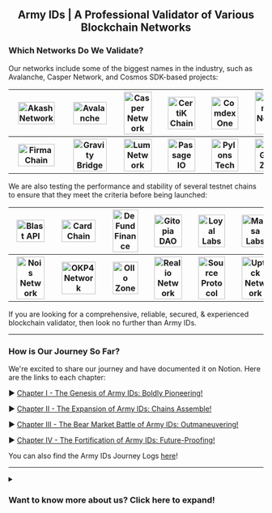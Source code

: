 <h2 align="center">Army IDs | A Professional Validator of Various Blockchain Networks</h2>

### Which Networks Do We Validate?

Our networks include some of the biggest names in the industry, such as Avalanche, Casper Network, and Cosmos SDK-based projects:

<table>
<tr>
<th align="center"><a href="https://wallet.keplr.app/chains/akash?modal=validator&chain=akashnet-2&validator_address=akashvaloper1lscckv3l204makmgewun4chx3y379esju54c4q"><img src='https://armyids.com/wp-content/uploads/2020/11/Akash-Network-120x120.png' width="87.5%" height="87.5%" alt='Akash Network'></a></th>
<th align="center"><a href="https://avascan.info/staking/validator/NodeID-3wd8cyGCDmhuoZYWmNDab2FhAVpnKYKJE"><img src='https://armyids.com/wp-content/uploads/2020/11/Avalanche-120x120.png' width="87.5%" height="87.5%" alt='Avalanche'></a></th>
<th align="center"><a href="https://cspr.live/delegate-stake?validatorPublicKey=011907bc6fa90ccb8cacc150170b87.57b3dd97a96fc029b515365141d1e5d4f7983"><img src='https://armyids.com/wp-content/uploads/2022/11/Casper-Network-120x120.png' width="87.5%" height="87.5%" alt='Casper Network'></a></th>
<th align="center"><a href="https://wallet.keplr.app/chains/certik?modal=validator&chain=shentu-2.2&validator_address=certikvaloper176x7ljeyxx2cevmp7uayaz9qcx37nwjj7a902f"><img src='https://armyids.com/wp-content/uploads/2022/11/CertiK-Chain-120x120.png' width="87.5%" height="87.5%" alt='CertiK Chain'></a></th>
<th align="center"><a href="https://ezstaking.tools/comdex/validators/comdexvaloper1d3udpaanu3tesn8xjsh5er6xs2fhtql42edz2k"><img src='https://armyids.com/wp-content/uploads/2022/11/Comdex-One-120x120.png' width="87.5%" height="87.5%" alt='Comdex One'></a></th>
<th align="center"><a href="https://ezstaking.tools/desmos/validators/desmosvaloper1xn9cazyx6u9agcwcceuahgjsrnu4y30wrmstjs"><img src='https://armyids.com/wp-content/uploads/2022/11/Desmos-Network-120x120.png' width="87.5%" height="87.5%" alt='Desmos Network'></a></th>
</tr>
<tr>
<th align="center"><a href="https://station.firmachain.io/staking/validators/firmavaloper1fhx3c0u4ercg9c3sl3pl42sa0vauckfgwv2rq6"><img src='https://armyids.com/wp-content/uploads/2022/03/FirmaChain-120x120.png' width="87.5%" height="87.5%" alt='FirmaChain'></a></th>
<th align="center"><a href="https://wallet.keplr.app/chains/gravity-bridge?modal=validator&chain=gravity-bridge-3&validator_address=gravityvaloper12c58fyprndjdyrh4kccpv9qmtx8qaffg22m2as"><img src='https://armyids.com/wp-content/uploads/2022/11/Gravity-Bridge-120x120.png' width="87.5%" height="87.5%" alt='Gravity Bridge'></a></th>
<th align="center"><a href="https://wallet.lum.network/staking"><img src='https://armyids.com/wp-content/uploads/2022/11/Lum-Network-120x120.png' width="87.5%" height="87.5%" alt='Lum Network'></a></th>
<th align="center"><a href="https://www.mintscan.io/passage/validators/pasgvaloper12malnvcwd5lw02pznqvf384kz8t9da3xx4lzyd"><img src='https://armyids.com/wp-content/uploads/2022/12/Passage-IO-120x120.png' width="87.5%" height="87.5%" alt='Passage IO'></a></th>
<th align="center"><a href="https://pylons.explorers.guru/validator/pylovaloper1ck7s2t86rc3ww7208auk69daw3lv0cgp03yey0"><img src='https://armyids.com/wp-content/uploads/2022/12/Pylons-Tech-120x120.png' width="87.5%" height="87.5%" alt='Pylons Tech'></a></th>
<th align="center"><a href="https://wallet.keplr.app/chains/stargaze?modal=validator&chain=stargaze-1&validator_address=starsvaloper16x8thpydgpsfxtzjljqyvtm8a6pkk8ggl64qr5"><img src='https://armyids.com/wp-content/uploads/2022/11/StarGaze-Zone-120x120.png' width="87.5%" height="87.5%" alt='StarGaze Zone'></a></th>
</tr>
</table>

We are also testing the performance and stability of several testnet chains to ensure that they meet the criteria before being launched:

<table>
<tr>
<th align="center"><a href="https://blastapi.io"><img src='https://armyids.com/wp-content/uploads/2022/12/Blast-API-120x120.png' width="87.5%" height="87.5%" alt='Blast API'></a></th>
<th align="center"><a href="https://explorer.kjnodes.com/cardchain/staking/ccvaloper13h9d5z77sfksv6uweheg38669g270puzccnr5c"><img src='https://armyids.com/wp-content/uploads/2022/12/Crowd-Control-Network-120x120.png' width="87.5%" height="87.5%" alt='CardChain'></a></th>
<th align="center"><a href="https://defund.explorers.guru/validator/defundvaloper1kx55rh837zz05azr8krdmr25pugcxlyq99h9r6"><img src='https://armyids.com/wp-content/uploads/2022/12/DeFund-Finance-120x120.png' width="87.5%" height="87.5%" alt='DeFund Finance'></a></th>
<th align="center"><a href="https://explorer.gitopia.com/validators/gitopiavaloper163r9e3zm8namt67h8zw64qkxcw6qvpa69g666e"><img src='https://armyids.com/wp-content/uploads/2022/12/Gitopia-DAO-120x120.png' width="87.5%" height="87.5%" alt='Gitopia DAO'></a></th>
<th align="center"><a href="https://ping-pub.joinloyal.io/loyal/staking/loyalvaloper1mqkxhhayjq40t689chhnw6dksk45cgv65xn6l7"><img src='https://armyids.com/wp-content/uploads/2022/12/Loyal-Labs-120x120.png' width="87.5%" height="87.5%" alt='Loyal Labs'></a></th>
<th align="center"><a href="https://paranormal-brothers.com/massa/"><img src='https://armyids.com/wp-content/uploads/2022/12/Massa-Labs-120x120.png' width="87.5%" height="87.5%" alt='Massa Labs'></a></th>
</tr>
<tr>
<th align="center"><a href="https://explorer.secardnode.com/nois/staking/noisvaloper1zjryufj7x9pgrrpwr6ut3tqn36hfe0u84zd0ec"><img src='https://armyids.com/wp-content/uploads/2022/12/Nois-Network-120x120.png' width="87.5%" height="87.5%" alt='Nois Network'></a></th>
<th align="center"><a href="https://okp4.explorers.guru/validator/okp4valoper1u6vp630kpjpxqp2p6xwagtlkzq58tw3zg272ka"><img src='https://armyids.com/wp-content/uploads/2022/12/OKP4-Network-120x120.png' width="87.5%" height="87.5%" alt='OKP4 Network'></a></th>
<th align="center"><a href="https://ollo.explorers.guru/validator/ollovaloper1lwpw476q9zduk47ppw4ljc4yu9hmdhksq4rsnp"><img src='https://armyids.com/wp-content/uploads/2022/12/Ollo-Zone-120x120.png' width="87.5%" height="87.5%" alt='Ollo Zone'></a></th>
<th align="center"><a href="https://explorer.nodestake.top/realio-testnet/staking/realiovaloper14ntyemhf756kfaq7cfpq3jk6fywsk3y69nlvra"><img src='https://armyids.com/wp-content/uploads/2022/12/Realio-Network-120x120.png' width="87.5%" height="87.5%" alt='Realio Network'></a></th>
<th align="center"><a href="https://explorer.stavr.tech/source/staking/sourcevaloper1h0f38wthmufujye0f7g5xrrpvtx7j2e9uf3gk0"><img src='https://armyids.com/wp-content/uploads/2022/12/Source-Protocol-120x120.png' width="87.5%" height="87.5%" alt='Source Protocol'></a></th>
<th align="center"><a href="https://explorer.testnet.uptick.network/uptick-network-testnet/staking/uptickvaloper1wl47xc60ngaglls244m03p6lwep4ssgjqkjq9r"><img src='https://armyids.com/wp-content/uploads/2022/12/Uptick-Network-120x120.png' width="87.5%" height="87.5%" alt='Uptick Network'></a></th>
</tr>
</table>

If you are looking for a comprehensive, reliable, secured, & experienced blockchain validator, then look no further than Army IDs.

<hr>

### How is Our Journey So Far?

We're excited to share our journey and have documented it on Notion. Here are the links to each chapter:

▶ [Chapter I - The Genesis of Army IDs: Boldly Pioneering!](https://bit.ly/armyids_genesis_2020)

▶ [Chapter II - The Expansion of Army IDs: Chains Assemble!](https://bit.ly/armyids_expansion_2021)

▶ [Chapter III - The Bear Market Battle of Army IDs: Outmaneuvering!](https://bit.ly/armyids_bearish_2022)

▶ [Chapter IV - The Fortification of Army IDs: Future-Proofing!](https://bit.ly/armyids_fortification_2023)

You can also find the Army IDs Journey Logs [here](https://bit.ly/armyids_journey_logs)!

<hr>

<details>
<summary><h3>Want to know more about us? Click here to expand!</h3></summary>



<details>
<summary><h3>What is Army IDs?</h3></summary>

Army IDs is a professional validator company founded by a Software Engineer and a group of Crypto Enthusiasts. We have been in the business of validating blockchain networks since 2019. We have experience with different types of consensus mechanisms, such as Proof-of-Work (PoW), Proof-of-Stake (PoS), and Delegated Proof-of-Stake (DPoS).

<details>
<summary><b>Earn Passive Income Everyday</b></summary>
<p></p>
<p>We offer a service that allows our delegators to earn income while sleeping, traveling, or doing whatever they want.</p>
</details>

<details>
<summary><b>Tech Savvy-Blockchain Developers</b></summary>
<p></p>
<p>We will keep your delegation safe and secure because our developers are always up-to-date on the latest advancements in blockchain technology.</p>
</details>

<details>
<summary><b>Trusted by Thousands of Delegators</b></summary>
<p></p>
<p>Smart delegators around the world have been staking with us because they know we are the best in the business. We take security and reliability seriously, so delegators can rest assured that their investment is in good hands.</p>
</details>
</details>



<details>
<summary><h3>Why Choose Us?</h3></summary>

<details>
<summary><b>Alignment</b></summary>
<p></p>
<p>We stake tokens alongside our delegators to have “skin-in-a-game” and to demonstrate our long-term interest in the networks.</p>
</details>

<details>
<summary><b>Blockchain Expertise</b></summary>
<p></p>
<p>We are tech-savvy engineers with a deep technical understanding of different types of consensus mechanisms, such as Proof-of-Work (PoW), Proof-of-Stake (PoS), and Delegated Proof-of-Stake (DPoS).</p>
</details>

<details>
<summary><b>Education</b></summary>
<p></p>
<p>We are here to help delegators navigate the complex world of the PoW, PoS, & DPoS systems. So they can enrich literacy about how these systems work.</p>
</details>

<details>
<summary><b>High Integrity</b></summary>
<p></p>
<p>We act independently with the utmost integrity. We do not tolerate collusion between entities in the ecosystem and will help guard the network against malicious cartels.</p>
</details>

<details>
<summary><b>High-Security Standards</b></summary>
<p></p>
<p>Our infrastructure consists of high-performance servers, enhanced DDoS protection, and would continue to evolve as the network matures.</p>
</details>

<details>
<summary><b>Transparency</b></summary>
<p></p>
<p>We are committed to being transparent about our on-chain governance decision-making as well as our commission change rate schedule.</p>
</details>
</details>



<details>
<summary><h3>Who Are Our Ecosystems?</h3></summary>

The cryptocurrency industry is full of opportunities and it must be supported by advanced blockchain technology, smart delegators, the prowess of the developers, and robust infrastructures. So these are our crucial ecosystems:

<details>
<summary><b>Blockchain</b></summary>
<p></p>
<ul>
<li>Delegators will get the staking rewards and it will be paid on time because we are operating under blockchain technology, while we as a staking service provider will get a little amount of commission.</li>
<li>We don’t hold your funds, we leverage blockchain technology to increase the delegators’ trust.</li>
</ul>
</details>

<details>
<summary><b>Delegators</b></summary>
<p></p>
<ul>
<li>Delegators are fully assisted 24/7 by the DevSecOps team so the delegators will have 100% confidence to stake with us.</li>
<li>Our commission rate is lower than 10% and our duty is to maintain the nodes in order to function properly so the delegators will get passive income automatically.</li>
</ul>
</details>

<details>
<summary><b>Developers</b></summary>
<p></p>
<ul>
<li>Our developers have been participating in various testnets and actively having discussions in the forum.</li>
<li>Our developers have more than 10 years of experience, so the delegators don’t need to worry and keep trusting us as the most reliable, trusted, and secured validator.</li>
</ul>
</details>

<details>
<summary><b>Infrastructure</b></summary>
<p></p>
<ul>
<li>We have been serving validation services on various blockchain networks using robust infrastructures.</li>
<li>Our infrastructures are protected by layers of private and public sentries located around the world and can’t be accessed from the outside of our network or any uncredentialed authority.</li>
</ul>
</details>
</details>



</details>
